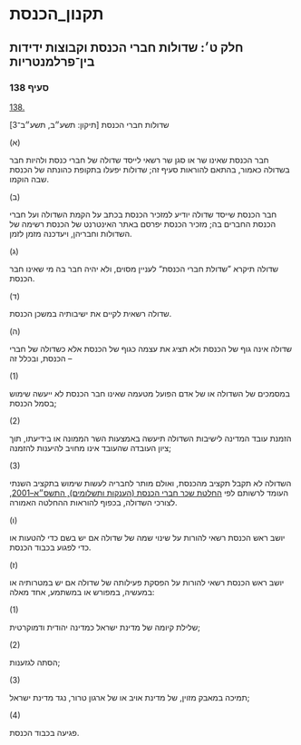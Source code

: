 # תקנון_הכנסת

## חלק ט׳: שדולות חברי הכנסת וקבוצות ידידות בין־פרלמנטריות

### סעיף 138

[138.](https://he.wikisource.org/wiki/%D7%AA%D7%A7%D7%A0%D7%95%D7%9F_%D7%94%D7%9B%D7%A0%D7%A1%D7%AA#%D7%A1%D7%A2%D7%99%D7%A3_138)

שדולות חברי הכנסת [תיקון: תשע״ב, תשע״ב־3]

(א)

חבר הכנסת שאינו שר או סגן שר רשאי לייסד שדולה של חברי כנסת ולהיות חבר בשדולה כאמור, בהתאם להוראות סעיף זה; שדולות יפעלו בתקופת כהונתה של הכנסת שבה הוקמו.

(ב)

חבר הכנסת שייסד שדולה יודיע למזכיר הכנסת בכתב על הקמת השדולה ועל חברי הכנסת החברים בה; מזכיר הכנסת יפרסם באתר האינטרנט של הכנסת רשימה של השדולות וחבריהן, ויעדכנה מזמן לזמן.

(ג)

שדולה תיקרא ”שדולת חברי הכנסת“ לעניין מסוים, ולא יהיה חבר בה מי שאינו חבר הכנסת.

(ד)

שדולה רשאית לקיים את ישיבותיה במשכן הכנסת.

(ה)

שדולה אינה גוף של הכנסת ולא תציג את עצמה כגוף של הכנסת אלא כשדולה של חברי הכנסת, ובכלל זה –

(1)

במסמכים של השדולה או של אדם הפועל מטעמה שאינו חבר הכנסת לא ייעשה שימוש בסמל הכנסת;

(2)

הזמנת עובד המדינה לישיבות השדולה תיעשה באמצעות השר הממונה או בידיעתו, תוך ציון העובדה שהעובד אינו מחויב להיענות להזמנה;

(3)

השדולה לא תקבל תקציב מהכנסת, ואולם מותר לחבריה לעשות שימוש בתקציב השנתי העומד לרשותם לפי [החלטת שכר חברי הכנסת (הענקות ותשלומים), התשס״א–2001](https://he.wikisource.org/wiki/%D7%94%D7%97%D7%9C%D7%98%D7%AA_%D7%A9%D7%9B%D7%A8_%D7%97%D7%91%D7%A8%D7%99_%D7%94%D7%9B%D7%A0%D7%A1%D7%AA_(%D7%94%D7%A2%D7%A0%D7%A7%D7%95%D7%AA_%D7%95%D7%AA%D7%A9%D7%9C%D7%95%D7%9E%D7%99%D7%9D) "החלטת שכר חברי הכנסת (הענקות ותשלומים)"), לצורכי השדולה, בכפוף להוראות ההחלטה האמורה.

(ו)

יושב ראש הכנסת רשאי להורות על שינוי שמה של שדולה אם יש בשם כדי להטעות או כדי לפגוע בכבוד הכנסת.

(ז)

יושב ראש הכנסת רשאי להורות על הפסקת פעילותה של שדולה אם יש במטרותיה או במעשיה, במפורש או במשתמע, אחד מאלה:

(1)

שלילת קיומה של מדינת ישראל כמדינה יהודית ודמוקרטית;

(2)

הסתה לגזענות;

(3)

תמיכה במאבק מזוין, של מדינת אויב או של ארגון טרור, נגד מדינת ישראל;

(4)

פגיעה בכבוד הכנסת.